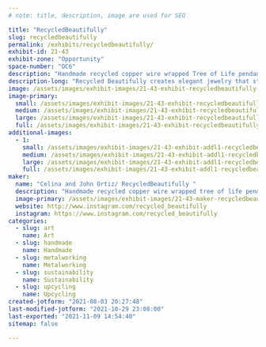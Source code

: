 ```yaml
---
# note: title, description, image are used for SEO

title: "RecycledBeautifully"
slug: recycledbeautifully
permalink: /exhibits/recycledbeautifully/
exhibit-id: 21-43
exhibit-zone: "Opportunity"
space-number: "OC6"
description: "Handmade recycled copper wire wrapped Tree of Life pendants"
description-long: "Recycled Beautifully creates elegant jewelry that starts as garbage. Celina Ortiz and her husband find discarded television sets and deconstruct them, removing the copper and aluminum wire in the process. With this valuable material in hand, they wrap the material around stone pendants in a tree-like design. The wire spans the width of the teardrop and oval forms, framing them with delicate branches that electrifyingly extend and wrap around the stone."
image: /assets/images/exhibit-images/21-43-exhibit-recycledbeautifully-f87be30c-6435-4694-918e-6929301105e2-large.jpeg
image-primary: 
  small: /assets/images/exhibit-images/21-43-exhibit-recycledbeautifully-f87be30c-6435-4694-918e-6929301105e2-small.jpeg
  medium: /assets/images/exhibit-images/21-43-exhibit-recycledbeautifully-f87be30c-6435-4694-918e-6929301105e2-medium.jpeg
  large: /assets/images/exhibit-images/21-43-exhibit-recycledbeautifully-f87be30c-6435-4694-918e-6929301105e2-large.jpeg
  full: /assets/images/exhibit-images/21-43-exhibit-recycledbeautifully-f87be30c-6435-4694-918e-6929301105e2-full.jpeg
additional-images: 
  - 1:
    small: /assets/images/exhibit-images/21-43-exhibit-addl1-recycledbeautifully-b243a259-4e3d-4606-b220-4fb6126d5f1d-small.jpeg
    medium: /assets/images/exhibit-images/21-43-exhibit-addl1-recycledbeautifully-b243a259-4e3d-4606-b220-4fb6126d5f1d-medium.jpeg
    large: /assets/images/exhibit-images/21-43-exhibit-addl1-recycledbeautifully-b243a259-4e3d-4606-b220-4fb6126d5f1d-large.jpeg
    full: /assets/images/exhibit-images/21-43-exhibit-addl1-recycledbeautifully-b243a259-4e3d-4606-b220-4fb6126d5f1d-full.jpeg
maker: 
  name: "Celina and John Ortiz/ RecycledBeautifully "
  description: "Handmade recycled copper wire wrapped tree of life pendants."
  image-primary: /assets/images/exhibit-images/21-43-maker-recycledbeautifully-7e0dbf7d-2ba8-47a2-b64b-7f8301961f37-medium.jpeg
  website: http://www.instagram.com/recycled_beautifully
  instagram: https://www.instagram.com/recycled_beautifully
categories: 
  - slug: art
    name: Art
  - slug: handmade
    name: Handmade
  - slug: metalworking
    name: Metalworking
  - slug: sustainability
    name: Sustainability
  - slug: upcycling
    name: Upcycling
created-jotform: "2021-08-03 20:27:48"
last-modified-jotform: "2021-10-29 23:08:00"
last-exported: "2021-11-09 14:54:40"
sitemap: false

---
```

